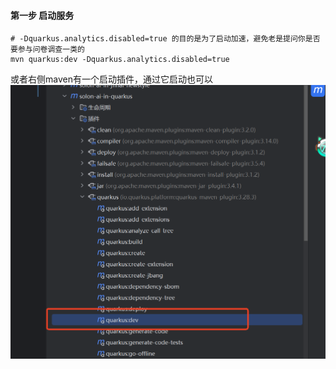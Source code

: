 #### 第一步 启动服务
```maven 
# -Dquarkus.analytics.disabled=true 的目的是为了启动加速，避免老是提问你是否要参与问卷调查一类的
mvn quarkus:dev -Dquarkus.analytics.disabled=true
```
或者右侧maven有一个启动插件，通过它启动也可以
![img.png](img.png)